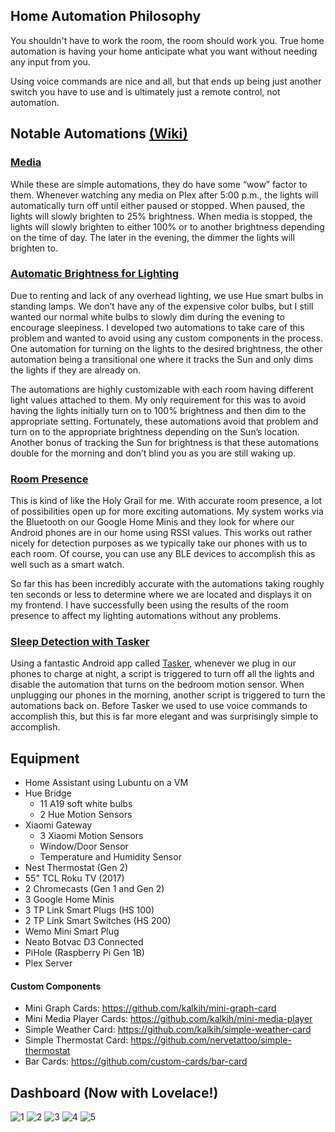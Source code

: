 ## Home Automation Philosophy

You shouldn't have to work the room, the room should work you. True home automation is having your home anticipate what you want without needing any input from you.

Using voice commands are nice and all, but that ends up being just another switch you have to use and is ultimately just a remote control, not automation.

## Notable Automations [(Wiki)](https://github.com/seangreen2/home_assistant/wiki)
### [Media](https://github.com/seangreen2/home_assistant/blob/master/automations/media_living_room.yaml)
While these are simple automations, they do have some “wow” factor to them. Whenever watching any media on Plex after 5:00 p.m., the lights will automatically turn off until either paused or stopped. When paused, the lights will slowly brighten to 25% brightness. When media is stopped, the lights will slowly brighten to either 100% or to another brightness depending on the time of day. The later in the evening, the dimmer the lights will brighten to.

### [Automatic Brightness for Lighting](https://github.com/seangreen2/home_assistant/wiki/Automatic-Brightness-for-Lighting)
Due to renting and lack of any overhead lighting, we use Hue smart bulbs in standing lamps. We don’t have any of the expensive color bulbs, but I still wanted our normal white bulbs to slowly dim during the evening to encourage sleepiness. I developed two automations to take care of this problem and wanted to avoid using any custom components in the process. One automation for turning on the lights to the desired brightness, the other automation being a transitional one where it tracks the Sun and only dims the lights if they are already on.

The automations are highly customizable with each room having different light values attached to them. My only requirement for this was to avoid having the lights initially turn on to 100% brightness and then dim to the appropriate setting. Fortunately, these automations avoid that problem and turn on to the appropriate brightness depending on the Sun’s location. Another bonus of tracking the Sun for brightness is that these automations double for the morning and don’t blind you as you are still waking up.

### [Room Presence](https://github.com/seangreen2/home_assistant/wiki/Room-Presence-with-Google-Homes)
This is kind of like the Holy Grail for me. With accurate room presence, a lot of possibilities open up for more exciting automations. My system works via the Bluetooth on our Google Home Minis and they look for where our Android phones are in our home using RSSI values. This works out rather nicely for detection purposes as we typically take our phones with us to each room. Of course, you can use any BLE devices to accomplish this as well such as a smart watch.

So far this has been incredibly accurate with the automations taking roughly ten seconds or less to determine where we are located and displays it on my frontend. I have successfully been using the results of the room presence to affect my lighting automations without any problems.

### [Sleep Detection with Tasker](https://github.com/seangreen2/home_assistant/wiki/Turning-off-your-lights-with-Tasker)
Using a fantastic Android app called [Tasker](https://play.google.com/store/apps/details?id=net.dinglisch.android.taskerm&hl=en_US), whenever we plug in our phones to charge at night, a script is triggered to turn off all the lights and disable the automation that turns on the bedroom motion sensor. When unplugging our phones in the morning, another script is triggered to turn the automations back on. Before Tasker we used to use voice commands to accomplish this, but this is far more elegant and was surprisingly simple to accomplish.

## Equipment
- Home Assistant using Lubuntu on a VM
- Hue Bridge
  - 11 A19 soft white bulbs
  - 2 Hue Motion Sensors
- Xiaomi Gateway
  - 3 Xiaomi Motion Sensors
  - Window/Door Sensor
  - Temperature and Humidity Sensor
- Nest Thermostat (Gen 2)
- 55" TCL Roku TV (2017)
- 2 Chromecasts (Gen 1 and Gen 2)
- 3 Google Home Minis
- 3 TP Link Smart Plugs (HS 100)
- 2 TP Link Smart Switches (HS 200)
- Wemo Mini Smart Plug
- Neato Botvac D3 Connected
- PiHole (Raspberry Pi Gen 1B)
- Plex Server

#### Custom Components
- Mini Graph Cards: https://github.com/kalkih/mini-graph-card
- Mini Media Player Cards: https://github.com/kalkih/mini-media-player
- Simple Weather Card: https://github.com/kalkih/simple-weather-card
- Simple Thermostat Card: https://github.com/nervetattoo/simple-thermostat
- Bar Cards: https://github.com/custom-cards/bar-card


## Dashboard (Now with Lovelace!)
![1](https://i.imgur.com/ulYJdq1.jpg)
![2](https://i.imgur.com/WZpvUJY.jpg)
![3](https://i.imgur.com/QCODzIW.jpg)
![4](https://i.imgur.com/KzXU1cL.jpg)
![5](https://i.imgur.com/8dpqaTG.jpg)
